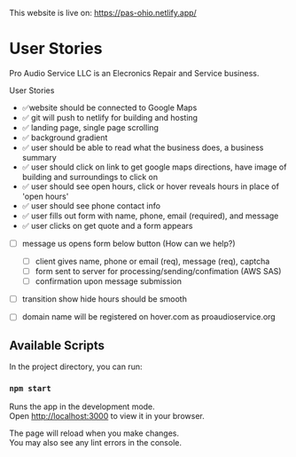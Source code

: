This website is live on: 
https://pas-ohio.netlify.app/

# User Stories

Pro Audio Service LLC is an Elecronics Repair and Service business.

User Stories

- ✅website should be connected to Google Maps
- ✅ git will push to netlify for building and hosting
- ✅ landing page, single page scrolling
- ✅ background gradient
- ✅ user should be able to read what the business does, a business summary
- ✅ user should click on link to get google maps directions, have image of building and surroundings to click on
- ✅ user should see open hours, click or hover reveals hours in place of 'open hours'
- ✅ user should see phone contact info
- ✅ user fills out form with name, phone, email (required), and message
- ✅ user clicks on get quote and a form appears
- [ ] message us opens form below button (How can we help?)
  - [ ] client gives name, phone or email (req), message (req), captcha
  - [ ] form sent to server for processing/sending/confimation (AWS SAS)
  - [ ] confirmation upon message submission 
- [ ] transition show hide hours should be smooth
- [ ] domain name will be registered on hover.com as proaudioservice.org


## Available Scripts

In the project directory, you can run:

### `npm start`

Runs the app in the development mode.\
Open [http://localhost:3000](http://localhost:3000) to view it in your browser.

The page will reload when you make changes.\
You may also see any lint errors in the console.

